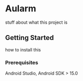 # Aularm

stuff about what this project is

## Getting Started

how to install this


### Prerequisites

Android Studio, Android SDK > 15.0
